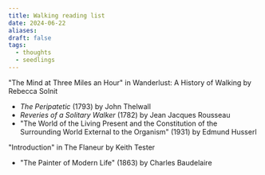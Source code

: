 ```yaml
---
title: Walking reading list
date: 2024-06-22
aliases: 
draft: false
tags:
  - thoughts
  - seedlings
---
```

"The Mind at Three Miles an Hour" in Wanderlust: A History of Walking by Rebecca Solnit
- *The Peripatetic* (1793) by John Thelwall
- *Reveries of a Solitary Walker* (1782) by Jean Jacques Rousseau
- "The World of the Living Present and the Constitution of the Surrounding World External to the Organism" (1931) by Edmund Husserl

"Introduction" in The Flaneur by Keith Tester
- "The Painter of Modern Life" (1863) by Charles Baudelaire
